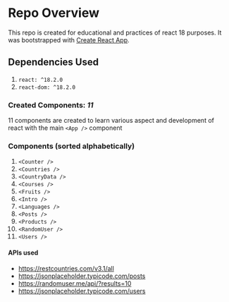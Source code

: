 # Repo Overview

This repo is created for educational and practices of react 18 purposes. It was bootstrapped with [Create React App](https://github.com/facebook/create-react-app).

## Dependencies Used

1. ```react: ^18.2.0```
2. ```react-dom: ^18.2.0```

### Created Components: *11*

11 components are created to learn various aspect and development of react with the main ```<App />``` component

### Components (sorted alphabetically)

1. ```<Counter />```
2. ```<Countries />```
3. ```<CountryData />```
4. ```<Courses />```
5. ```<Fruits />```
6. ```<Intro />```
7. ```<Languages />```
8. ```<Posts />```
9. ```<Products />```
10. ```<RandomUser />```
11. ```<Users />```

#### APIs used
- https://restcountries.com/v3.1/all
- https://jsonplaceholder.typicode.com/posts
- https://randomuser.me/api/?results=10
- https://jsonplaceholder.typicode.com/users
